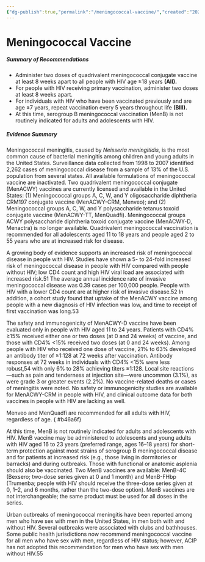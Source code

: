 ```yaml
---
{"dg-publish":true,"permalink":"/meningococcal-vaccine/","created":"2024-05-28T00:41:32.000-07:00","updated":"2025-09-21T18:20:21.994-07:00"}
---
```



# **Meningococcal Vaccine**

##### **Summary of Recommendations**

- Administer two doses of quadrivalent meningococcal conjugate vaccine at least 8 weeks apart to all people with HIV age ≥18 years **(AII).**
- For people with HIV receiving primary vaccination, administer two doses at least 8 weeks apart.
- For individuals with HIV who have been vaccinated previously and are age ≥7 years, repeat vaccination every 5 years throughout life **(BIII).**
- At this time, serogroup B meningococcal vaccination (MenB) is not routinely indicated for adults and adolescents with HIV.

##### **Evidence Summary**

Meningococcal meningitis, caused by _Neisseria meningitidis_, is the most common cause of bacterial meningitis among children and young adults in the United States. Surveillance data collected from 1998 to 2007 identified 2,262 cases of meningococcal disease from a sample of 13% of the U.S. population from several states. All available formulations of meningococcal vaccine are inactivated. Two quadrivalent meningococcal conjugate (MenACWY) vaccines are currently licensed and available in the United States: (1) Meningococcal groups A, C, W, and Y oligosaccharide diphtheria CRM197 conjugate vaccine (MenACWY-CRM, Menveo); and (2) Meningococcal groups A, C, W, and Y polysaccharide tetanus toxoid conjugate vaccine (MenACWY-TT, MenQuadfi). Meningococcal groups ACWY polysaccharide diphtheria toxoid conjugate vaccine (MenACWY-D, Menactra) is no longer available. Quadrivalent meningococcal vaccination is recommended for all adolescents aged 11 to 18 years and people aged 2 to 55 years who are at increased risk for disease.

A growing body of evidence supports an increased risk of meningococcal disease in people with HIV. Studies have shown a 5- to 24-fold increased risk of meningococcal disease in people with HIV compared with people without HIV; low CD4 count and high HIV viral load are associated with increased risk.51 The average annual incidence rate of invasive meningococcal disease was 0.39 cases per 100,000 people. People with HIV with a lower CD4 count are at higher risk of invasive disease.52 In addition, a cohort study found that uptake of the MenACWY vaccine among people with a new diagnosis of HIV infection was low, and time to receipt of first vaccination was long.53

The safety and immunogenicity of MenACWY-D vaccine have been evaluated only in people with HIV aged 11 to 24 years. Patients with CD4% ≥15% received either one or two doses (at 0 and 24 weeks) of vaccine, and those with CD4% <15% received two doses (at 0 and 24 weeks). Among people with HIV who received one dose of vaccine, 21% to 63% developed an antibody titer of ≥1:128 at 72 weeks after vaccination. Antibody responses at 72 weeks in individuals with CD4% <15% were less robust,54 with only 6% to 28% achieving titers ≥1:128. Local site reactions—such as pain and tenderness at injection site—were uncommon (3.1%), as were grade 3 or greater events (2.2%). No vaccine-related deaths or cases of meningitis were noted. No safety or immunogenicity studies are available for MenACWY-CRM in people with HIV, and clinical outcome data for both vaccines in people with HIV are lacking as well.

Menveo and MenQuadfi are recommended for all adults with HIV, regardless of age.
{ #b46a6f}


At this time, MenB is not routinely indicated for adults and adolescents with HIV. MenB vaccine may be administered to adolescents and young adults with HIV aged 16 to 23 years (preferred range, ages 16–18 years) for short-term protection against most strains of serogroup B meningococcal disease and for patients at increased risk (e.g., those living in dormitories or barracks) and during outbreaks. Those with functional or anatomic asplenia should also be vaccinated. Two MenB vaccines are available: MenB-4C (Bexsero; two-dose series given at 0 and 1 month) and MenB-FHbp (Trumenba; people with HIV should receive the three-dose series given at 0, 1–2, and 6 months, rather than the two-dose option). MenB vaccines are not interchangeable; the same product must be used for all doses in the series.

Urban outbreaks of meningococcal meningitis have been reported among men who have sex with men in the United States, in men both with and without HIV. Several outbreaks were associated with clubs and bathhouses. Some public health jurisdictions now recommend meningococcal vaccine for all men who have sex with men, regardless of HIV status; however, ACIP has not adopted this recommendation for men who have sex with men without HIV.55
